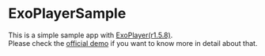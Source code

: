 # ExoPlayerSample
This is a simple sample app with [ExoPlayer(r1.5.8)](https://github.com/google/ExoPlayer).  
Please check the [official demo](https://github.com/google/ExoPlayer/tree/master/demo) if you want to know more in detail about that.